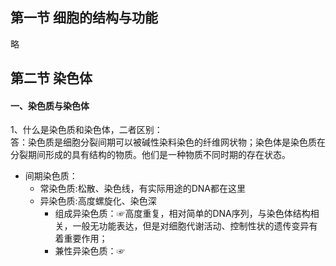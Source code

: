 ## 第一节 细胞的结构与功能
略
## 第二节 染色体
#### 一、染色质与染色体
1、什么是染色质和染色体，二者区别：  
答：染色质是细胞分裂间期可以被碱性染料染色的纤维网状物；染色体是染色质在分裂期间形成的具有结构的物质。他们是一种物质不同时期的存在状态。

- 间期染色质：  
    - 常染色质:松散、染色线，有实际用途的DNA都在这里  
    - 异染色质:高度螺旋化、染色深  
        - 组成异染色质：☞高度重复，相对简单的DNA序列，与染色体结构相关，一般无功能表达，但是对细胞代谢活动、控制性状的遗传变异有着重要作用；  
        - 兼性异染色质：☞
